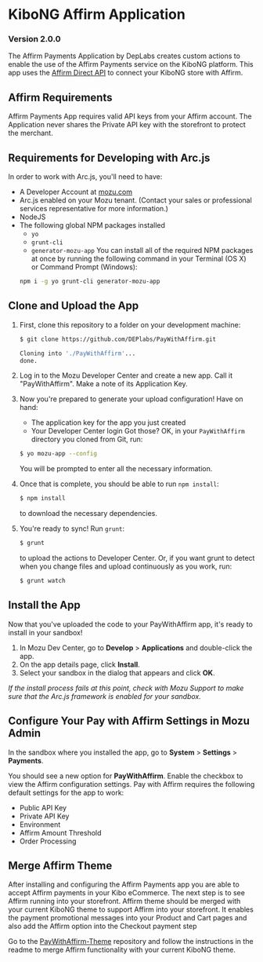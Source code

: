 # KiboNG Affirm Application
### Version 2.0.0

The Affirm Payments Application by DepLabs creates custom actions to enable the use of the Affirm Payments service on the KiboNG platform.
This app uses the [Affirm Direct API](https://docs.affirm.com/Integrate_Affirm/Direct_API) to connect your KiboNG store with Affirm.

## Affirm Requirements

Affirm Payments App requires valid API keys from your Affirm account.
The Application never shares the Private API key with the storefront to protect the merchant.

## Requirements for Developing with Arc.js

In order to work with Arc.js, you'll need to have:

 - A Developer Account at [mozu.com](https://www.mozu.com/login)
 - Arc.js enabled on your Mozu tenant. (Contact your sales or professional services representative for more information.)
 - NodeJS
 - The following global NPM packages installed
    - `yo`
    - `grunt-cli`
    - `generator-mozu-app`
 You can install all of the required NPM packages at once by running the following command in your Terminal (OS X) or Command Prompt (Windows):
   ```sh
   npm i -g yo grunt-cli generator-mozu-app
   ```

## Clone and Upload the App

1. First, clone this repository to a folder on your development machine:
   ```sh
   $ git clone https://github.com/DEPlabs/PayWithAffirm.git

   Cloning into './PayWithAffirm'...
   done.
   ```

2. Log in to the Mozu Developer Center and create a new app. Call it "PayWithAffirm". Make a note of its Application Key.

3. Now you're prepared to generate your upload configuration! Have on hand:
    - The application key for the app you just created
    - Your Developer Center login
   Got those? OK, in your `PayWithAffirm` directory you cloned from Git, run:
   ```sh
   $ yo mozu-app --config
   ```
   You will be prompted to enter all the necessary information.

4. Once that is complete, you should be able to run `npm install`:
   ```sh
   $ npm install
   ```
   to download the necessary dependencies.

5. You're ready to sync! Run `grunt`:
   ```sh
   $ grunt
   ```
   to upload the actions to Developer Center. Or, if you want grunt to detect when you change files and upload continuously as you work, run:
   ```sh
   $ grunt watch
   ```

## Install the App

Now that you've uploaded the code to your PayWithAffirm app, it's ready to install in your sandbox!

1.	In Mozu Dev Center, go to **Develop** > **Applications** and double-click the app.
2.	On the app details page, click **Install**.
3.	Select your sandbox in the dialog that appears and click **OK**.

*If the install process fails at this point, check with Mozu Support to make sure that the Arc.js framework is enabled for your sandbox.*

## Configure Your Pay with Affirm Settings in Mozu Admin

In the sandbox where you installed the app, go to **System** > **Settings** > **Payments**.

You should see a new option for **PayWithAffirm**. Enable the checkbox to view the Affirm configuration settings. Pay with Affirm requires the following default settings for the app to work:
- Public API Key
- Private API Key
- Environment
- Affirm Amount Threshold
- Order Processing

## Merge Affirm Theme

After installing and configuring the Affirm Payments app you are able to accept Affirm payments in your Kibo eCommerce. The next step is to see Affirm running into your storefront.
Affirm theme should be merged with your current KiboNG theme to support Affirm into your storefront. It enables the payment promotional messages into your Product and Cart pages and also add the Affirm option into the Checkout payment step

Go to the [PayWithAffirm-Theme](https://github.com/DEPlabs/PayWithAffirm-Theme) repository and follow the instructions in the readme to merge Affirm functionality with your current KiboNG theme.
